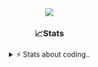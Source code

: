 <div align="center">
  
<p align="center">
  <img src="https://lanyard.cnrad.dev/api/1018290650602553364" />
</p>

### 📈Stats
<details>
    <summary> ⚡ Stats about coding.. </> </summary>
    <br/>

<!--START_SECTION:waka-->
![Code Time](http://img.shields.io/badge/Code%20Time-14%20hrs%2049%20mins-blue)

![Profile Views](http://img.shields.io/badge/Profile%20Views-66-blue)

**🐱 My GitHub Data** 

> 📦 857.0 kB Used in GitHub's Storage 
 > 
> 🏆 103 Contributions in the Year 2024
 > 
> 💼 Opted to Hire
 > 
> 📜 6 Public Repositories 
 > 
> 🔑 15 Private Repositories 
 > 
**I'm a Night 🦉** 

```text
🌞 Morning                36 commits          ██░░░░░░░░░░░░░░░░░░░░░░░   07.83 % 
🌆 Daytime                192 commits         ██████████░░░░░░░░░░░░░░░   41.74 % 
🌃 Evening                189 commits         ██████████░░░░░░░░░░░░░░░   41.09 % 
🌙 Night                  43 commits          ██░░░░░░░░░░░░░░░░░░░░░░░   09.35 % 
```
📅 **I'm Most Productive on Sunday** 

```text
Monday                   21 commits          █░░░░░░░░░░░░░░░░░░░░░░░░   04.57 % 
Tuesday                  55 commits          ███░░░░░░░░░░░░░░░░░░░░░░   11.96 % 
Wednesday                86 commits          █████░░░░░░░░░░░░░░░░░░░░   18.70 % 
Thursday                 71 commits          ████░░░░░░░░░░░░░░░░░░░░░   15.43 % 
Friday                   54 commits          ███░░░░░░░░░░░░░░░░░░░░░░   11.74 % 
Saturday                 73 commits          ████░░░░░░░░░░░░░░░░░░░░░   15.87 % 
Sunday                   100 commits         █████░░░░░░░░░░░░░░░░░░░░   21.74 % 
```


📊 **This Week I Spent My Time On** 

```text
🕑︎ Time Zone: Europe/Berlin

💬 Programming Languages: 
Lua                      3 hrs 39 mins       ████████████████░░░░░░░░░   62.72 % 
JavaScript               1 hr 6 mins         █████░░░░░░░░░░░░░░░░░░░░   19.03 % 
Other                    27 mins             ██░░░░░░░░░░░░░░░░░░░░░░░   07.75 % 
Go                       20 mins             █░░░░░░░░░░░░░░░░░░░░░░░░   05.96 % 
CSS                      11 mins             █░░░░░░░░░░░░░░░░░░░░░░░░   03.26 % 

🔥 Editors: 
VS Code                  5 hrs 49 mins       █████████████████████████   100.00 % 

🐱‍💻 Projects: 
[gamemode]               2 hrs 27 mins       ███████████░░░░░░░░░░░░░░   42.10 % 
Unknown Project          1 hr 48 mins        ████████░░░░░░░░░░░░░░░░░   31.07 % 
resources                53 mins             ████░░░░░░░░░░░░░░░░░░░░░   15.28 % 
exploit                  20 mins             █░░░░░░░░░░░░░░░░░░░░░░░░   05.96 % 
8x9wDZ8                  11 mins             █░░░░░░░░░░░░░░░░░░░░░░░░   03.37 % 

💻 Operating System: 
Windows                  5 hrs 49 mins       █████████████████████████   100.00 % 
```

**I Mostly Code in JavaScript** 

```text
JavaScript               7 repos             █████████░░░░░░░░░░░░░░░░   36.84 % 
Lua                      4 repos             █████░░░░░░░░░░░░░░░░░░░░   21.05 % 
Python                   3 repos             ████░░░░░░░░░░░░░░░░░░░░░   15.79 % 
TypeScript               2 repos             ███░░░░░░░░░░░░░░░░░░░░░░   10.53 % 
HTML                     1 repo              █░░░░░░░░░░░░░░░░░░░░░░░░   05.26 % 
```




 Last Updated on 17/06/2024 10:19:08 UTC
<!--END_SECTION:waka-->
</details>
